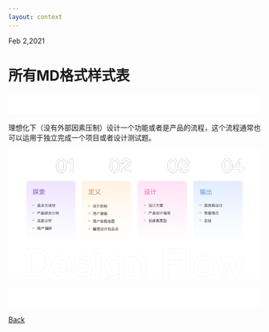 ```yaml
---
layout: context
---
```


<div class="time">Feb 2,2021</div>

# 所有MD格式样式表

![bg](assets/pic/empty.png)

理想化下（没有外部因素压制）设计一个功能或者是产品的流程，这个流程通常也可以运用于独立完成一个项目或者设计测试题。

![bg](img/process.png)

![bg](assets/pic/empty.png)

[Back](./)